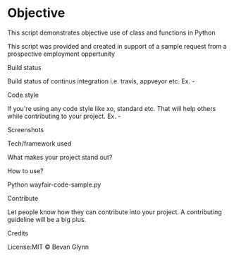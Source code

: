 # Objective 
This script demonstrates objective use of class and functions in Python

This script was provided and created in support of a sample request from a prospective employment oppertunity


Build status

Build status of continus integration i.e. travis, appveyor etc. Ex. -


Code style

If you're using any code style like xo, standard etc. That will help others while contributing to your project. Ex. -


Screenshots

Tech/framework used

What makes your project stand out?


How to use?

Python wayfair-code-sample.py

Contribute

Let people know how they can contribute into your project. A contributing guideline will be a big plus.

Credits


License:MIT © Bevan Glynn 
